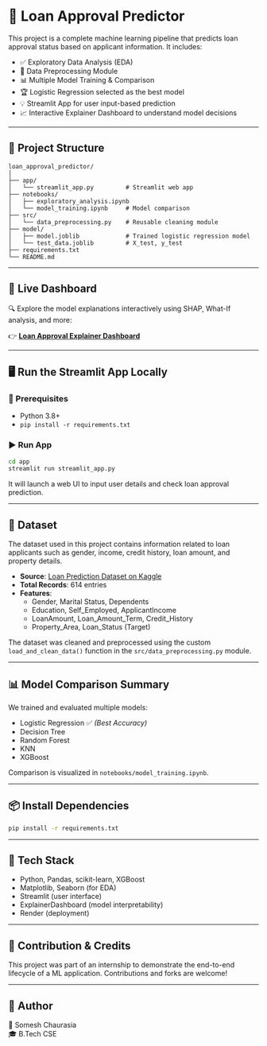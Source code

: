 # 🏦 Loan Approval Predictor

This project is a complete machine learning pipeline that predicts loan approval status based on applicant information. It includes:

- ✅ Exploratory Data Analysis (EDA)
- 🧹 Data Preprocessing Module
- 📊 Multiple Model Training & Comparison
- 🏆 Logistic Regression selected as the best model
- 💡 Streamlit App for user input-based prediction
- 📈 Interactive Explainer Dashboard to understand model decisions

---

## 📂 Project Structure

```
loan_approval_predictor/
│
├── app/
│   └── streamlit_app.py         # Streamlit web app
├── notebooks/
│   ├── exploratory_analysis.ipynb
│   └── model_training.ipynb     # Model comparison
├── src/
│   └── data_preprocessing.py    # Reusable cleaning module
├── model/
│   ├── model.joblib             # Trained logistic regression model
│   └── test_data.joblib         # X_test, y_test
├── requirements.txt
└── README.md
```

---

## 🚀 Live Dashboard

🔍 Explore the model explanations interactively using SHAP, What-If analysis, and more:

👉 [**Loan Approval Explainer Dashboard**](https://loan-approval-predictor-explainer.onrender.com)

---

## 🖥️ Run the Streamlit App Locally

### 📌 Prerequisites

- Python 3.8+
- `pip install -r requirements.txt`

### ▶️ Run App

```bash
cd app
streamlit run streamlit_app.py
```

It will launch a web UI to input user details and check loan approval prediction.

---

## 📂 Dataset

The dataset used in this project contains information related to loan applicants such as gender, income, credit history, loan amount, and property details.

- **Source**: [Loan Prediction Dataset on Kaggle](https://www.kaggle.com/datasets/altruistdelhite04/loan-prediction-problem-dataset)
- **Total Records**: 614 entries
- **Features**:
  - Gender, Marital Status, Dependents
  - Education, Self_Employed, ApplicantIncome
  - LoanAmount, Loan_Amount_Term, Credit_History
  - Property_Area, Loan_Status (Target)

The dataset was cleaned and preprocessed using the custom `load_and_clean_data()` function in the `src/data_preprocessing.py` module.


---

## 📊 Model Comparison Summary

We trained and evaluated multiple models:
- Logistic Regression ✅ *(Best Accuracy)*
- Decision Tree
- Random Forest
- KNN
- XGBoost

Comparison is visualized in `notebooks/model_training.ipynb`.

---

## 📦 Install Dependencies

```bash
pip install -r requirements.txt
```

---

## 📌 Tech Stack

- Python, Pandas, scikit-learn, XGBoost
- Matplotlib, Seaborn (for EDA)
- Streamlit (user interface)
- ExplainerDashboard (model interpretability)
- Render (deployment)

---

## 🤝 Contribution & Credits

This project was part of an internship to demonstrate the end-to-end lifecycle of a ML application. Contributions and forks are welcome!

---

## 🧠 Author

👤 Somesh Chaurasia  
🎓 B.Tech CSE
